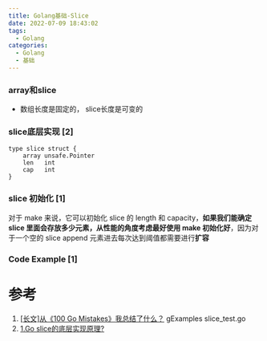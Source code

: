 ```yaml
---
title: Golang基础-Slice
date: 2022-07-09 18:43:02
tags:
  - Golang
categories:
  - Golang  
  - 基础
---
```


<p></p>
<!-- more -->


### array和slice
+ 数组长度是固定的， slice长度是可变的 
  
### slice底层实现 [2]
```Golang
type slice struct {
    array unsafe.Pointer
    len   int
    cap   int
}
```

### slice 初始化 [1]
对于 make 来说，它可以初始化 slice 的 length 和 capacity，**如果我们能确定 slice 里面会存放多少元素，从性能的角度考虑最好使用 make 初始化好**，因为对于一个空的 slice append 元素进去每次达到阈值都需要进行**扩容**

### Code Example [1]

# 参考
1. [[长文]从《100 Go Mistakes》我总结了什么？](https://www.luozhiyun.com/archives/797)
   gExamples slice_test.go
2. [1.Go slice的底层实现原理?](https://www.golangroadmap.com/class/gointerview/2-1.html)